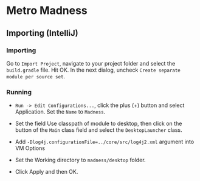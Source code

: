# Metro Madness

## Importing (IntelliJ)

### Importing

Go to `Import Project`, navigate to your project folder and select the `build.gradle` file. Hit OK. In the next dialog, uncheck `Create separate module per source set`.

### Running

- `Run -> Edit Configurations...`, click the plus (+) button and select Application. Set the `Name` to `Madness`.

- Set the field Use classpath of module to desktop, then click on the button of the `Main` class field and select the `DesktopLauncher` class.

- Add `-Dlog4j.configurationFile=../core/src/log4j2.xml` argument into VM Options

- Set the Working directory to `madness/desktop` folder.

- Click Apply and then OK.
